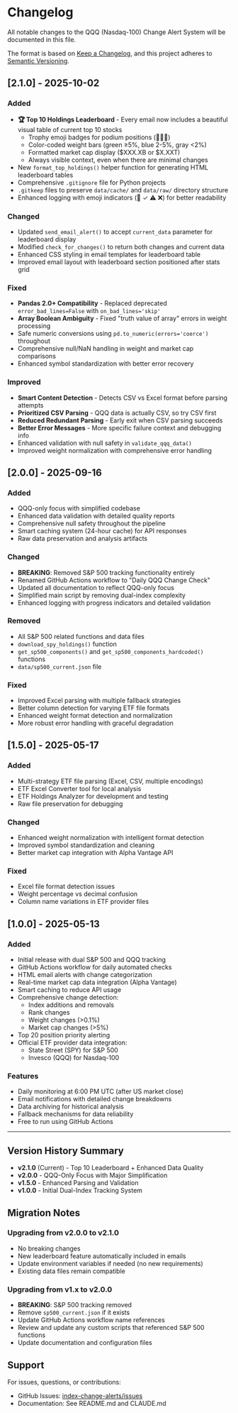 # Changelog

All notable changes to the QQQ (Nasdaq-100) Change Alert System will be documented in this file.

The format is based on [Keep a Changelog](https://keepachangelog.com/en/1.0.0/),
and this project adheres to [Semantic Versioning](https://semver.org/spec/v2.0.0.html).

## [2.1.0] - 2025-10-02

### Added
- **🏆 Top 10 Holdings Leaderboard** - Every email now includes a beautiful visual table of current top 10 stocks
  - Trophy emoji badges for podium positions (🥇🥈🥉)
  - Color-coded weight bars (green ≥5%, blue 2-5%, gray <2%)
  - Formatted market cap display ($XXX.XB or $X.XXT)
  - Always visible context, even when there are minimal changes
- New `format_top_holdings()` helper function for generating HTML leaderboard tables
- Comprehensive `.gitignore` file for Python projects
- `.gitkeep` files to preserve `data/cache/` and `data/raw/` directory structure
- Enhanced logging with emoji indicators (🚀 ✓ ⚠️ ❌) for better readability

### Changed
- Updated `send_email_alert()` to accept `current_data` parameter for leaderboard display
- Modified `check_for_changes()` to return both changes and current data
- Enhanced CSS styling in email templates for leaderboard table
- Improved email layout with leaderboard section positioned after stats grid

### Fixed
- **Pandas 2.0+ Compatibility** - Replaced deprecated `error_bad_lines=False` with `on_bad_lines='skip'`
- **Array Boolean Ambiguity** - Fixed "truth value of array" errors in weight processing
- Safe numeric conversions using `pd.to_numeric(errors='coerce')` throughout
- Comprehensive null/NaN handling in weight and market cap comparisons
- Enhanced symbol standardization with better error recovery

### Improved
- **Smart Content Detection** - Detects CSV vs Excel format before parsing attempts
- **Prioritized CSV Parsing** - QQQ data is actually CSV, so try CSV first
- **Reduced Redundant Parsing** - Early exit when CSV parsing succeeds
- **Better Error Messages** - More specific failure context and debugging info
- Enhanced validation with null safety in `validate_qqq_data()`
- Improved weight normalization with comprehensive error handling

## [2.0.0] - 2025-09-16

### Added
- QQQ-only focus with simplified codebase
- Enhanced data validation with detailed quality reports
- Comprehensive null safety throughout the pipeline
- Smart caching system (24-hour cache) for API responses
- Raw data preservation and analysis artifacts

### Changed
- **BREAKING**: Removed S&P 500 tracking functionality entirely
- Renamed GitHub Actions workflow to "Daily QQQ Change Check"
- Updated all documentation to reflect QQQ-only focus
- Simplified main script by removing dual-index complexity
- Enhanced logging with progress indicators and detailed validation

### Removed
- All S&P 500 related functions and data files
- `download_spy_holdings()` function
- `get_sp500_components()` and `get_sp500_components_hardcoded()` functions
- `data/sp500_current.json` file

### Fixed
- Improved Excel parsing with multiple fallback strategies
- Better column detection for varying ETF file formats
- Enhanced weight format detection and normalization
- More robust error handling with graceful degradation

## [1.5.0] - 2025-05-17

### Added
- Multi-strategy ETF file parsing (Excel, CSV, multiple encodings)
- ETF Excel Converter tool for local analysis
- ETF Holdings Analyzer for development and testing
- Raw file preservation for debugging

### Changed
- Enhanced weight normalization with intelligent format detection
- Improved symbol standardization and cleaning
- Better market cap integration with Alpha Vantage API

### Fixed
- Excel file format detection issues
- Weight percentage vs decimal confusion
- Column name variations in ETF provider files

## [1.0.0] - 2025-05-13

### Added
- Initial release with dual S&P 500 and QQQ tracking
- GitHub Actions workflow for daily automated checks
- HTML email alerts with change categorization
- Real-time market cap data integration (Alpha Vantage)
- Smart caching to reduce API usage
- Comprehensive change detection:
  - Index additions and removals
  - Rank changes
  - Weight changes (>0.1%)
  - Market cap changes (>5%)
- Top 20 position priority alerting
- Official ETF provider data integration:
  - State Street (SPY) for S&P 500
  - Invesco (QQQ) for Nasdaq-100

### Features
- Daily monitoring at 6:00 PM UTC (after US market close)
- Email notifications with detailed change breakdowns
- Data archiving for historical analysis
- Fallback mechanisms for data reliability
- Free to run using GitHub Actions

---

## Version History Summary

- **v2.1.0** (Current) - Top 10 Leaderboard + Enhanced Data Quality
- **v2.0.0** - QQQ-Only Focus with Major Simplification
- **v1.5.0** - Enhanced Parsing and Validation
- **v1.0.0** - Initial Dual-Index Tracking System

## Migration Notes

### Upgrading from v2.0.0 to v2.1.0
- No breaking changes
- New leaderboard feature automatically included in emails
- Update environment variables if needed (no new requirements)
- Existing data files remain compatible

### Upgrading from v1.x to v2.0.0
- **BREAKING**: S&P 500 tracking removed
- Remove `sp500_current.json` if it exists
- Update GitHub Actions workflow name references
- Review and update any custom scripts that referenced S&P 500 functions
- Update documentation and configuration files

## Support

For issues, questions, or contributions:
- GitHub Issues: [index-change-alerts/issues](https://github.com/YOUR_USERNAME/index-change-alerts/issues)
- Documentation: See README.md and CLAUDE.md
